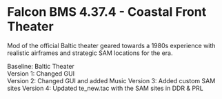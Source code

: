 # Falcon BMS 4.37.4 - Coastal Front Theater
Mod of the official Baltic theater geared towards a 1980s experience with realistic airframes and strategic SAM locations for the era.

Baseline: Baltic Theater  
Version 1: Changed GUI  
Version 2: Changed GUI and added Music 
Version 3: Added custom SAM sites 
Version 4: Updated te_new.tac with the SAM sites in DDR & PRL